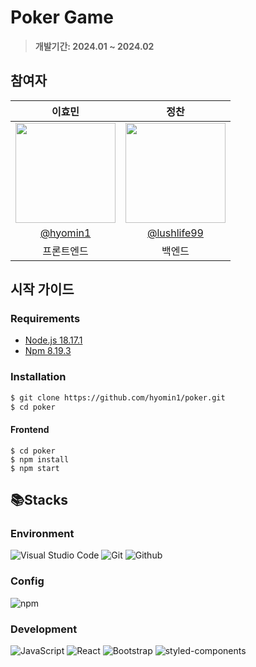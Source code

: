 # Poker Game
> **개발기간: 2024.01 ~ 2024.02**

## 참여자
|      이효민       |          정찬         |                                                                                                              
| :------------------------------------------------------------------------------: | :---------------------------------------------------------------------------------------------------------------------------------------------------: |
| <img width="160px" src="https://avatars.githubusercontent.com/hyomin1"/> | <img width="160px" src="https://avatars.githubusercontent.com/lushlife99"/> |
|   [@hyomin1](https://github.com/hyomin1)   |    [@lushlife99](https://github.com/lushlife99)  |
| 프론트엔드 | 백엔드 | 

## 시작 가이드
### Requirements
- [Node.js 18.17.1](https://nodejs.org/en)
- [Npm 8.19.3](https://www.npmjs.com/package/npm/v/8.19.2)

### Installation
``` bash
$ git clone https://github.com/hyomin1/poker.git
$ cd poker
```
#### Frontend
```
$ cd poker
$ npm install 
$ npm start
```

## 📚Stacks

### **Environment**
![Visual Studio Code](https://img.shields.io/badge/Visual%20Studio%20Code-007ACC?style=for-the-badge&logo=Visual%20Studio%20Code&logoColor=white)
![Git](https://img.shields.io/badge/Git-F05032?style=for-the-badge&logo=Git&logoColor=white)
![Github](https://img.shields.io/badge/GitHub-181717?style=for-the-badge&logo=GitHub&logoColor=white)         

### Config
![npm](https://img.shields.io/badge/npm-CB3837?style=for-the-badge&logo=npm&logoColor=white)     

### Development
![JavaScript](https://img.shields.io/badge/JavaScript-F7DF1E?style=for-the-badge&logo=Javascript&logoColor=white)
![React](https://img.shields.io/badge/React-20232A?style=for-the-badge&logo=react&logoColor=61DAFB)
![Bootstrap](https://img.shields.io/badge/Bootstrap-7952B3?style=for-the-badge&logo=Bootstrap&logoColor=white)
![styled-components](https://img.shields.io/badge/styled--components-DB7093?style=for-the-badge&logo=styled-components&logoColor=white)





  

